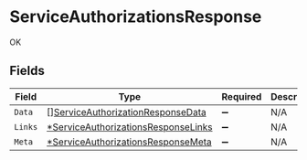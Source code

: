 # ServiceAuthorizationsResponse

OK


## Fields

| Field                                                                                            | Type                                                                                             | Required                                                                                         | Description                                                                                      |
| ------------------------------------------------------------------------------------------------ | ------------------------------------------------------------------------------------------------ | ------------------------------------------------------------------------------------------------ | ------------------------------------------------------------------------------------------------ |
| `Data`                                                                                           | [][ServiceAuthorizationResponseData](../../models/shared/serviceauthorizationresponsedata.md)    | :heavy_minus_sign:                                                                               | N/A                                                                                              |
| `Links`                                                                                          | [*ServiceAuthorizationsResponseLinks](../../models/shared/serviceauthorizationsresponselinks.md) | :heavy_minus_sign:                                                                               | N/A                                                                                              |
| `Meta`                                                                                           | [*ServiceAuthorizationsResponseMeta](../../models/shared/serviceauthorizationsresponsemeta.md)   | :heavy_minus_sign:                                                                               | N/A                                                                                              |
